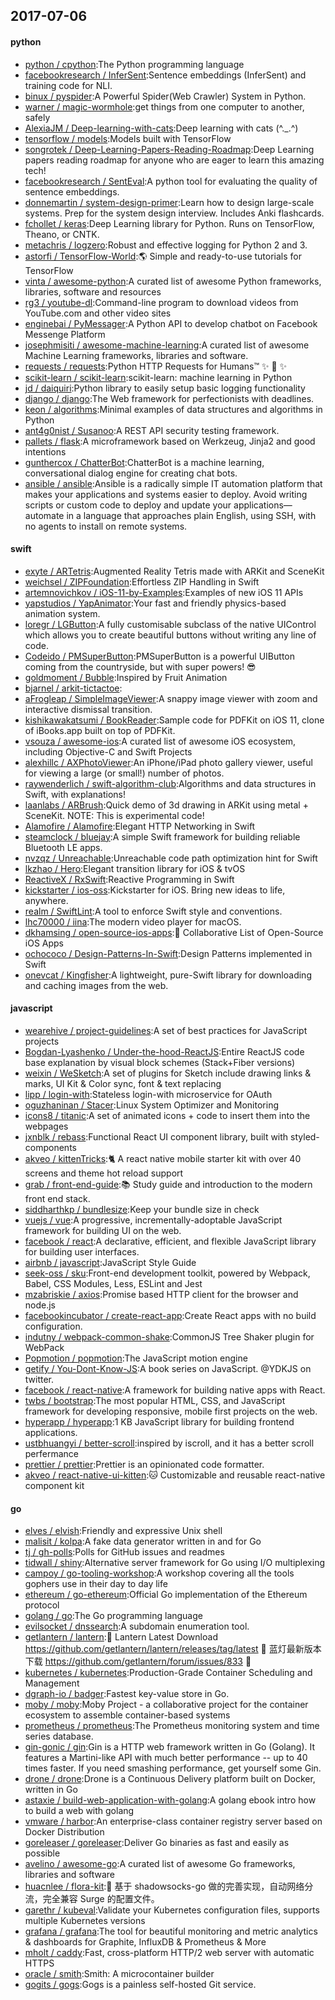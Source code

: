 ## 2017-07-06

#### python
* [python / cpython](https://github.com/python/cpython):The Python programming language
* [facebookresearch / InferSent](https://github.com/facebookresearch/InferSent):Sentence embeddings (InferSent) and training code for NLI.
* [binux / pyspider](https://github.com/binux/pyspider):A Powerful Spider(Web Crawler) System in Python.
* [warner / magic-wormhole](https://github.com/warner/magic-wormhole):get things from one computer to another, safely
* [AlexiaJM / Deep-learning-with-cats](https://github.com/AlexiaJM/Deep-learning-with-cats):Deep learning with cats (^._.^)
* [tensorflow / models](https://github.com/tensorflow/models):Models built with TensorFlow
* [songrotek / Deep-Learning-Papers-Reading-Roadmap](https://github.com/songrotek/Deep-Learning-Papers-Reading-Roadmap):Deep Learning papers reading roadmap for anyone who are eager to learn this amazing tech!
* [facebookresearch / SentEval](https://github.com/facebookresearch/SentEval):A python tool for evaluating the quality of sentence embeddings.
* [donnemartin / system-design-primer](https://github.com/donnemartin/system-design-primer):Learn how to design large-scale systems. Prep for the system design interview. Includes Anki flashcards.
* [fchollet / keras](https://github.com/fchollet/keras):Deep Learning library for Python. Runs on TensorFlow, Theano, or CNTK.
* [metachris / logzero](https://github.com/metachris/logzero):Robust and effective logging for Python 2 and 3.
* [astorfi / TensorFlow-World](https://github.com/astorfi/TensorFlow-World):🌎 Simple and ready-to-use tutorials for TensorFlow
* [vinta / awesome-python](https://github.com/vinta/awesome-python):A curated list of awesome Python frameworks, libraries, software and resources
* [rg3 / youtube-dl](https://github.com/rg3/youtube-dl):Command-line program to download videos from YouTube.com and other video sites
* [enginebai / PyMessager](https://github.com/enginebai/PyMessager):A Python API to develop chatbot on Facebook Messenge Platform
* [josephmisiti / awesome-machine-learning](https://github.com/josephmisiti/awesome-machine-learning):A curated list of awesome Machine Learning frameworks, libraries and software.
* [requests / requests](https://github.com/requests/requests):Python HTTP Requests for Humans™ ✨ 🍰 ✨
* [scikit-learn / scikit-learn](https://github.com/scikit-learn/scikit-learn):scikit-learn: machine learning in Python
* [jd / daiquiri](https://github.com/jd/daiquiri):Python library to easily setup basic logging functionality
* [django / django](https://github.com/django/django):The Web framework for perfectionists with deadlines.
* [keon / algorithms](https://github.com/keon/algorithms):Minimal examples of data structures and algorithms in Python
* [ant4g0nist / Susanoo](https://github.com/ant4g0nist/Susanoo):A REST API security testing framework.
* [pallets / flask](https://github.com/pallets/flask):A microframework based on Werkzeug, Jinja2 and good intentions
* [gunthercox / ChatterBot](https://github.com/gunthercox/ChatterBot):ChatterBot is a machine learning, conversational dialog engine for creating chat bots.
* [ansible / ansible](https://github.com/ansible/ansible):Ansible is a radically simple IT automation platform that makes your applications and systems easier to deploy. Avoid writing scripts or custom code to deploy and update your applications— automate in a language that approaches plain English, using SSH, with no agents to install on remote systems.

#### swift
* [exyte / ARTetris](https://github.com/exyte/ARTetris):Augmented Reality Tetris made with ARKit and SceneKit
* [weichsel / ZIPFoundation](https://github.com/weichsel/ZIPFoundation):Effortless ZIP Handling in Swift
* [artemnovichkov / iOS-11-by-Examples](https://github.com/artemnovichkov/iOS-11-by-Examples):Examples of new iOS 11 APIs
* [yapstudios / YapAnimator](https://github.com/yapstudios/YapAnimator):Your fast and friendly physics-based animation system.
* [loregr / LGButton](https://github.com/loregr/LGButton):A fully customisable subclass of the native UIControl which allows you to create beautiful buttons without writing any line of code.
* [Codeido / PMSuperButton](https://github.com/Codeido/PMSuperButton):PMSuperButton is a powerful UIButton coming from the countryside, but with super powers! 😎
* [goldmoment / Bubble](https://github.com/goldmoment/Bubble):Inspired by Fruit Animation
* [bjarnel / arkit-tictactoe](https://github.com/bjarnel/arkit-tictactoe):
* [aFrogleap / SimpleImageViewer](https://github.com/aFrogleap/SimpleImageViewer):A snappy image viewer with zoom and interactive dismissal transition.
* [kishikawakatsumi / BookReader](https://github.com/kishikawakatsumi/BookReader):Sample code for PDFKit on iOS 11, clone of iBooks.app built on top of PDFKit.
* [vsouza / awesome-ios](https://github.com/vsouza/awesome-ios):A curated list of awesome iOS ecosystem, including Objective-C and Swift Projects
* [alexhillc / AXPhotoViewer](https://github.com/alexhillc/AXPhotoViewer):An iPhone/iPad photo gallery viewer, useful for viewing a large (or small!) number of photos.
* [raywenderlich / swift-algorithm-club](https://github.com/raywenderlich/swift-algorithm-club):Algorithms and data structures in Swift, with explanations!
* [laanlabs / ARBrush](https://github.com/laanlabs/ARBrush):Quick demo of 3d drawing in ARKit using metal + SceneKit. NOTE: This is experimental code!
* [Alamofire / Alamofire](https://github.com/Alamofire/Alamofire):Elegant HTTP Networking in Swift
* [steamclock / bluejay](https://github.com/steamclock/bluejay):A simple Swift framework for building reliable Bluetooth LE apps.
* [nvzqz / Unreachable](https://github.com/nvzqz/Unreachable):Unreachable code path optimization hint for Swift
* [lkzhao / Hero](https://github.com/lkzhao/Hero):Elegant transition library for iOS & tvOS
* [ReactiveX / RxSwift](https://github.com/ReactiveX/RxSwift):Reactive Programming in Swift
* [kickstarter / ios-oss](https://github.com/kickstarter/ios-oss):Kickstarter for iOS. Bring new ideas to life, anywhere.
* [realm / SwiftLint](https://github.com/realm/SwiftLint):A tool to enforce Swift style and conventions.
* [lhc70000 / iina](https://github.com/lhc70000/iina):The modern video player for macOS.
* [dkhamsing / open-source-ios-apps](https://github.com/dkhamsing/open-source-ios-apps):📱 Collaborative List of Open-Source iOS Apps
* [ochococo / Design-Patterns-In-Swift](https://github.com/ochococo/Design-Patterns-In-Swift):Design Patterns implemented in Swift
* [onevcat / Kingfisher](https://github.com/onevcat/Kingfisher):A lightweight, pure-Swift library for downloading and caching images from the web.

#### javascript
* [wearehive / project-guidelines](https://github.com/wearehive/project-guidelines):A set of best practices for JavaScript projects
* [Bogdan-Lyashenko / Under-the-hood-ReactJS](https://github.com/Bogdan-Lyashenko/Under-the-hood-ReactJS):Entire ReactJS code base explanation by visual block schemes (Stack+Fiber versions)
* [weixin / WeSketch](https://github.com/weixin/WeSketch):A set of plugins for Sketch include drawing links & marks, UI Kit & Color sync, font & text replacing
* [lipp / login-with](https://github.com/lipp/login-with):Stateless login-with microservice for OAuth
* [oguzhaninan / Stacer](https://github.com/oguzhaninan/Stacer):Linux System Optimizer and Monitoring
* [icons8 / titanic](https://github.com/icons8/titanic):A set of animated icons + code to insert them into the webpages
* [jxnblk / rebass](https://github.com/jxnblk/rebass):Functional React UI component library, built with styled-components
* [akveo / kittenTricks](https://github.com/akveo/kittenTricks):🐈 A react native mobile starter kit with over 40 screens and theme hot reload support
* [grab / front-end-guide](https://github.com/grab/front-end-guide):📚 Study guide and introduction to the modern front end stack.
* [siddharthkp / bundlesize](https://github.com/siddharthkp/bundlesize):Keep your bundle size in check
* [vuejs / vue](https://github.com/vuejs/vue):A progressive, incrementally-adoptable JavaScript framework for building UI on the web.
* [facebook / react](https://github.com/facebook/react):A declarative, efficient, and flexible JavaScript library for building user interfaces.
* [airbnb / javascript](https://github.com/airbnb/javascript):JavaScript Style Guide
* [seek-oss / sku](https://github.com/seek-oss/sku):Front-end development toolkit, powered by Webpack, Babel, CSS Modules, Less, ESLint and Jest
* [mzabriskie / axios](https://github.com/mzabriskie/axios):Promise based HTTP client for the browser and node.js
* [facebookincubator / create-react-app](https://github.com/facebookincubator/create-react-app):Create React apps with no build configuration.
* [indutny / webpack-common-shake](https://github.com/indutny/webpack-common-shake):CommonJS Tree Shaker plugin for WebPack
* [Popmotion / popmotion](https://github.com/Popmotion/popmotion):The JavaScript motion engine
* [getify / You-Dont-Know-JS](https://github.com/getify/You-Dont-Know-JS):A book series on JavaScript. @YDKJS on twitter.
* [facebook / react-native](https://github.com/facebook/react-native):A framework for building native apps with React.
* [twbs / bootstrap](https://github.com/twbs/bootstrap):The most popular HTML, CSS, and JavaScript framework for developing responsive, mobile first projects on the web.
* [hyperapp / hyperapp](https://github.com/hyperapp/hyperapp):1 KB JavaScript library for building frontend applications.
* [ustbhuangyi / better-scroll](https://github.com/ustbhuangyi/better-scroll):inspired by iscroll, and it has a better scroll perfermance
* [prettier / prettier](https://github.com/prettier/prettier):Prettier is an opinionated code formatter.
* [akveo / react-native-ui-kitten](https://github.com/akveo/react-native-ui-kitten):🐱 Customizable and reusable react-native component kit

#### go
* [elves / elvish](https://github.com/elves/elvish):Friendly and expressive Unix shell
* [malisit / kolpa](https://github.com/malisit/kolpa):A fake data generator written in and for Go
* [tj / gh-polls](https://github.com/tj/gh-polls):Polls for GitHub issues and readmes
* [tidwall / shiny](https://github.com/tidwall/shiny):Alternative server framework for Go using I/O multiplexing
* [campoy / go-tooling-workshop](https://github.com/campoy/go-tooling-workshop):A workshop covering all the tools gophers use in their day to day life
* [ethereum / go-ethereum](https://github.com/ethereum/go-ethereum):Official Go implementation of the Ethereum protocol
* [golang / go](https://github.com/golang/go):The Go programming language
* [evilsocket / dnssearch](https://github.com/evilsocket/dnssearch):A subdomain enumeration tool.
* [getlantern / lantern](https://github.com/getlantern/lantern):🔴 Lantern Latest Download https://github.com/getlantern/lantern/releases/tag/latest 🔴 蓝灯最新版本下载 https://github.com/getlantern/forum/issues/833 🔴
* [kubernetes / kubernetes](https://github.com/kubernetes/kubernetes):Production-Grade Container Scheduling and Management
* [dgraph-io / badger](https://github.com/dgraph-io/badger):Fastest key-value store in Go.
* [moby / moby](https://github.com/moby/moby):Moby Project - a collaborative project for the container ecosystem to assemble container-based systems
* [prometheus / prometheus](https://github.com/prometheus/prometheus):The Prometheus monitoring system and time series database.
* [gin-gonic / gin](https://github.com/gin-gonic/gin):Gin is a HTTP web framework written in Go (Golang). It features a Martini-like API with much better performance -- up to 40 times faster. If you need smashing performance, get yourself some Gin.
* [drone / drone](https://github.com/drone/drone):Drone is a Continuous Delivery platform built on Docker, written in Go
* [astaxie / build-web-application-with-golang](https://github.com/astaxie/build-web-application-with-golang):A golang ebook intro how to build a web with golang
* [vmware / harbor](https://github.com/vmware/harbor):An enterprise-class container registry server based on Docker Distribution
* [goreleaser / goreleaser](https://github.com/goreleaser/goreleaser):Deliver Go binaries as fast and easily as possible
* [avelino / awesome-go](https://github.com/avelino/awesome-go):A curated list of awesome Go frameworks, libraries and software
* [huacnlee / flora-kit](https://github.com/huacnlee/flora-kit):💐 基于 shadowsocks-go 做的完善实现，自动网络分流，完全兼容 Surge 的配置文件。
* [garethr / kubeval](https://github.com/garethr/kubeval):Validate your Kubernetes configuration files, supports multiple Kubernetes versions
* [grafana / grafana](https://github.com/grafana/grafana):The tool for beautiful monitoring and metric analytics & dashboards for Graphite, InfluxDB & Prometheus & More
* [mholt / caddy](https://github.com/mholt/caddy):Fast, cross-platform HTTP/2 web server with automatic HTTPS
* [oracle / smith](https://github.com/oracle/smith):Smith: A microcontainer builder
* [gogits / gogs](https://github.com/gogits/gogs):Gogs is a painless self-hosted Git service.
